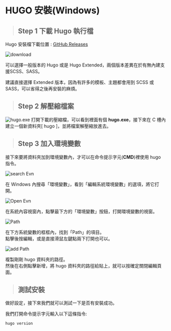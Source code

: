 # HUGO 安裝(Windows)

> ## Step 1 下載 Hugo 執行檔
Hugo 安裝檔下載位置 : [GitHub Releases](https://github.com/gohugoio/hugo/releases)

![download](/Hugo/Hugoimg/download%20hugo.jpg)

可以選擇一般版本的 Hugo 或是 Hugo Extended，兩個版本差異在於有無內建支援SCSS、SASS。

建議直接選擇 Extended 版本，因為有許多的模板、主題都會用到 SCSS 或 SASS，可以省得之後再安裝的麻煩。

> ## Step 2 解壓縮檔案
![hugo.exe](/Hugo/Hugoimg/hugo.exe.jpg)
打開下載的壓縮檔，可以看到裡面有個 **hugo.exe**，接下來在 C 槽內建立一個新資料夾[ hugo ]，並將檔案解壓縮放進去。

> ## Step 3 加入環境變數

接下來要將資料夾加到環境變數內，才可以在命令提示字元(**CMD**)裡使用 hugo 指令。

![search Evn](/Hugo/Hugoimg/searchEvn.png)

在 Windows 內搜尋「環境變數」，看到「編輯系統環境變數」的選項，將它打開。

![Open Evn](/Hugo/Hugoimg/open%20Evn.jpg)

在系統內容視窗內，點擊最下方的「環境變數」按鈕，打開環境變數的視窗。

![Path](/Hugo/Hugoimg/find_Path.jpg)

在下方系統變數的框框內，找到「Path」的項目。  
點擊後按編輯，或是直接滑鼠左鍵點兩下打開也可以。

![add Path](/Hugo/Hugoimg/add-path.jpg)

複製剛剛 hugo 資料夾的路徑。  
然後在右側點擊新增，將 hugo 資料夾的路徑給貼上，就可以按確定關閉編輯頁面。

> ## 測試安裝

做好設定，接下來我們就可以測試一下是否有安裝成功。

我們打開命令提示字元輸入以下這條指令:

` hugo version `